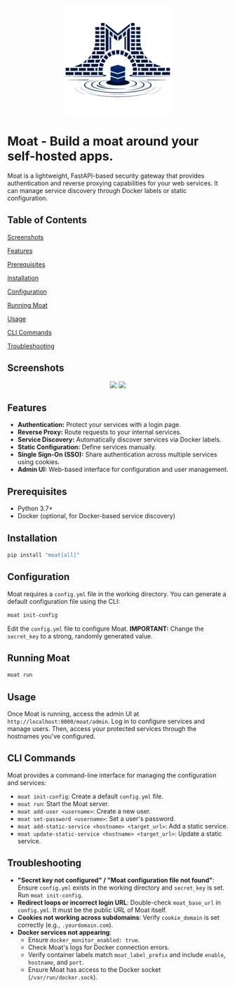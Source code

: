 <p align="center"><img src="assets\moat.png" height="250" width="250"/></p>

# Moat - Build a moat around your self-hosted apps.

Moat is a lightweight, FastAPI-based security gateway that provides authentication and reverse proxying capabilities for your web services. It can manage service discovery through Docker labels or static configuration.

## Table of Contents

[Screenshots](#screenshots)

[Features](#features)

[Prerequisites](#prerequisites)

[Installation](#installation)

[Configuration](#configuration)

[Running Moat](#running-moat)

[Usage](#usage)

[CLI Commands](#cli-commands)

[Troubleshooting](#troubleshooting)

## Screenshots
<div align="center">
<img src="https://github.com/user-attachments/assets/917da6b1-d226-40cb-9f44-a263-bc0905722518/moat-admin-login.png" width="400">
<img src="https://github.com/user-attachments/assets/1595c257-c9f9-46a8-bc2f-6445098b6f56/moat-admin-config.png" width="400">
</div>

## Features

*   **Authentication:** Protect your services with a login page.
*   **Reverse Proxy:** Route requests to your internal services.
*   **Service Discovery:** Automatically discover services via Docker labels.
*   **Static Configuration:** Define services manually.
*   **Single Sign-On (SSO):** Share authentication across multiple services using cookies.
*   **Admin UI:** Web-based interface for configuration and user management.

## Prerequisites

*   Python 3.7+
*   Docker (optional, for Docker-based service discovery)

## Installation

```bash
pip install "moat[all]"
```

## Configuration

Moat requires a `config.yml` file in the working directory. You can generate a default configuration file using the CLI:

```bash
moat init-config
```

Edit the `config.yml` file to configure Moat.  **IMPORTANT:** Change the `secret_key` to a strong, randomly generated value.

## Running Moat

```bash
moat run
```

## Usage

Once Moat is running, access the admin UI at `http://localhost:8000/moat/admin`.  Log in to configure services and manage users.  Then, access your protected services through the hostnames you've configured.

## CLI Commands

Moat provides a command-line interface for managing the configuration and services:

*   `moat init-config`: Create a default `config.yml` file.
*   `moat run`: Start the Moat server.
*   `moat add-user <username>`: Create a new user.
*   `moat set-password <username>`: Set a user's password.
*   `moat add-static-service <hostname> <target_url>`: Add a static service.
*   `moat update-static-service <hostname> <target_url>`: Update a static service.

## Troubleshooting

* **"Secret key not configured" / "Moat configuration file not found"**: Ensure `config.yml` exists in the working directory and `secret_key` is set. Run `moat init-config`.
* **Redirect loops or incorrect login URL**: Double-check `moat_base_url` in `config.yml`. It must be the public URL of Moat itself.
* **Cookies not working across subdomains**: Verify `cookie_domain` is set correctly (e.g., `.yourdomain.com`).
* **Docker services not appearing**:
   * Ensure `docker_monitor_enabled: true`.
   * Check Moat's logs for Docker connection errors.
   * Verify container labels match `moat_label_prefix` and include `enable`, `hostname`, and `port`.
   * Ensure Moat has access to the Docker socket (`/var/run/docker.sock`).